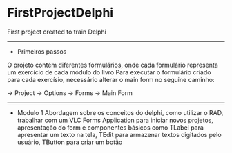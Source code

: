 # FirstProjectDelphi
First project created to train Delphi


------------

- Primeiros passos

O projeto contém diferentes formulários, onde cada formulário representa um exercício de cada módulo do livro
Para executar o formulário criado para cada exercísio, necessário alterar o main form no seguine caminho:

-> Project -> Options -> Forms -> Main Form


------------

- Modulo 1 
	 Abordagem sobre os conceitos do delphi, como utilizar o RAD, trabalhar com um VLC Forms Application para iniciar novos projetos, apresentação do form e componentes básicos como TLabel para apresentar um texto na tela, TEdit para armazenar textos digitados pelo usuário, TButton para criar um botão
